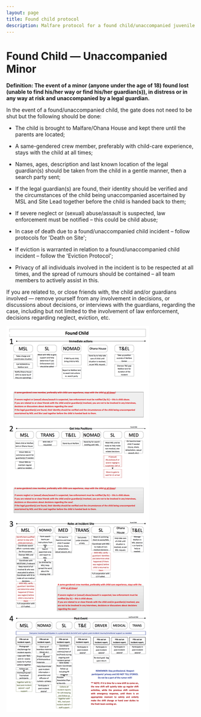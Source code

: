 ```yaml
---
layout: page
title: Found child protocol
description: Malfare protocol for a found child/unaccompanied juvenile
---
```

# Found Child &mdash; Unaccompanied Minor

**Definition: The event of a minor (anyone under the age of 18) found
lost (unable to find his/her way or find his/her guardian(s)), in
distress or in any way at risk and unaccompanied by a legal
guardian.**

In the event of a found/unaccompanied child, the gate does not need to
be shut but the following should be done:

- The child is brought to Malfare/Ohana House and kept there until the
    parents are located;

- A same-gendered crew member, preferably with child-care experience,
    stays with the child at all times;

- Names, ages, description and last known location of the legal
    guardian(s) should be taken from the child in a gentle manner,
    then a search party sent;

- If the legal guardian(s) are found, their identity should be
    verified and the circumstances of the child being unaccompanied
    ascertained by MSL and Site Lead together before the child is
    handed back to them;

- If severe neglect or (sexual) abuse/assault is suspected, law
    enforcement must be notified &ndash; this could be child abuse;

- In case of death due to a found/unaccompanied child incident
    &ndash; follow protocols for 'Death on Site';

- If eviction is warranted in relation to a found/unaccompanied child
    incident &ndash; follow the 'Eviction Protocol';

- Privacy of all individuals involved in the incident is to be
    respected at all times, and the spread of rumours should be
    contained &ndash; all team members to actively assist in this.

If you are related to, or close friends with, the child and/or
guardians involved &mdash; remove yourself from any involvement in
decisions, or discussions about decisions, or interviews with the
guardians, regarding the case, including but not limited to the
involvement of law enforcement, decisions regarding neglect, eviction,
etc.


![Found child](img/fc.png "Found child protocol")
­­­
